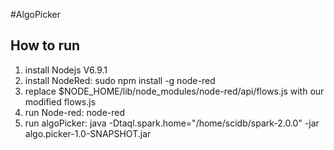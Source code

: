 #AlgoPicker
## How to run
1. install Nodejs V6.9.1
2. install NodeRed: sudo npm install -g node-red
3. replace $NODE_HOME/lib/node_modules/node-red/api/flows.js with our modified flows.js
3. run Node-red: node-red
4. run algoPicker: java -Dtaql.spark.home="/home/scidb/spark-2.0.0" -jar algo.picker-1.0-SNAPSHOT.jar